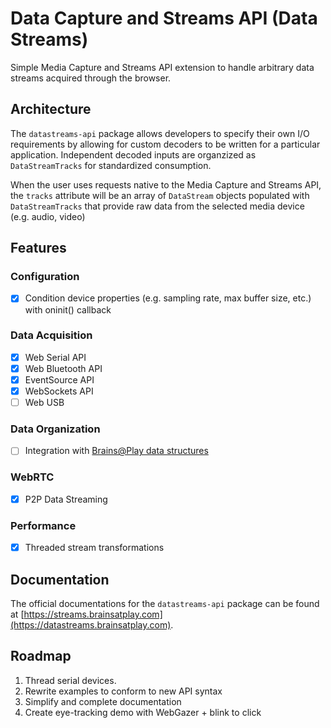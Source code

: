 # Data Capture and Streams API (Data Streams)
Simple Media Capture and Streams API extension to handle arbitrary data streams acquired through the browser.

## Architecture
The `datastreams-api` package allows developers to specify their own I/O requirements by allowing for custom decoders to be written for a particular application. Independent decoded inputs are organzized as `DataStreamTracks` for standardized consumption.

When the user uses requests native to the Media Capture and Streams API, the `tracks` attribute will be an array of `DataStream` objects populated with `DataStreamTracks` that provide raw data from the selected media device (e.g. audio, video)

## Features
### Configuration
- [x] Condition device properties (e.g. sampling rate, max buffer size, etc.) with oninit() callback

### Data Acquisition
- [x] Web Serial API
- [x] Web Bluetooth API
- [x] EventSource API
- [x] WebSockets API
- [ ] Web USB

### Data Organization
- [ ] Integration with [Brains@Play data structures](https://github.com/brainsatplay/brainsatplay-data)

### WebRTC
- [x] P2P Data Streaming 

### Performance
- [x] Threaded stream transformations

## Documentation 
The official documentations for the `datastreams-api` package can be found at [https://streams.brainsatplay.com](https://datastreams.brainsatplay.com).

## Roadmap
1. Thread serial devices.
2. Rewrite examples to conform to new API syntax
3. Simplify and complete documentation
4. Create eye-tracking demo with WebGazer + blink to click
